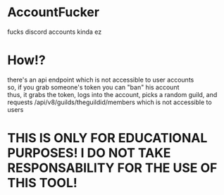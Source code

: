 # AccountFucker
fucks discord accounts kinda ez

# How!?
there's an api endpoint which is not accessible to user accounts\
so, if you grab someone's token you can "ban" his account\
thus, it grabs the token, logs into the account, picks a random guild, and requests /api/v8/guilds/theguildid/members which is not accessible to users

# THIS IS ONLY FOR EDUCATIONAL PURPOSES! I DO NOT TAKE RESPONSABILITY FOR THE USE OF THIS TOOL!
